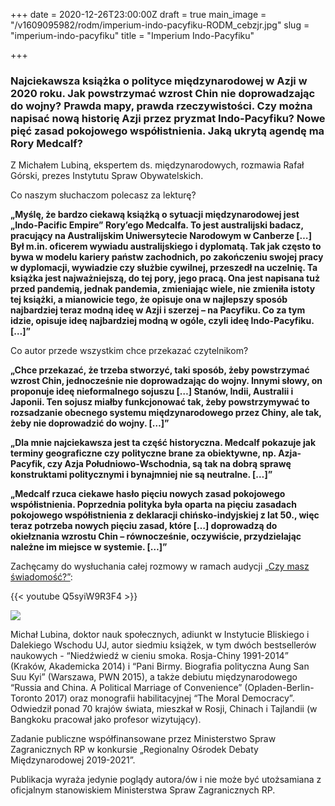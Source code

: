 +++
date = 2020-12-26T23:00:00Z
draft = true
main_image = "/v1609095982/rodm/imperium-indo-pacyfiku-RODM_cebzjr.jpg"
slug = "imperium-indo-pacyfiku"
title = "Imperium Indo-Pacyfiku"

+++
### **Najciekawsza książka o polityce międzynarodowej w Azji w 2020 roku. Jak powstrzymać wzrost Chin nie doprowadzając do wojny? Prawda mapy, prawda rzeczywistości. Czy można napisać nową historię Azji przez pryzmat Indo-Pacyfiku? Nowe pięć zasad pokojowego współistnienia. Jaką ukrytą agendę ma Rory Medcalf?**

Z Michałem Lubiną, ekspertem ds. międzynarodowych, rozmawia Rafał Górski, prezes Instytutu Spraw Obywatelskich.

Co naszym słuchaczom polecasz za lekturę?

**„Myślę, że bardzo ciekawą książką o sytuacji międzynarodowej jest „Indo-Pacific Empire” Rory’ego Medcalfa. To jest australijski badacz, pracujący na Australijskim Uniwersytecie Narodowym w Canberze \[…\] Był m.in. oficerem wywiadu australijskiego i dyplomatą. Tak jak często to bywa w modelu kariery państw zachodnich, po zakończeniu swojej pracy w dyplomacji, wywiadzie czy służbie cywilnej, przeszedł na uczelnię. Ta książka jest najważniejszą, do tej pory, jego pracą. Ona jest napisana tuż przed pandemią, jednak pandemia, zmieniając wiele, nie zmieniła istoty tej książki, a mianowicie tego, że opisuje ona w najlepszy sposób najbardziej teraz modną ideę w Azji i szerzej – na Pacyfiku. Co za tym idzie, opisuje ideę najbardziej modną w ogóle, czyli ideę Indo-Pacyfiku. \[…\]”**

Co autor przede wszystkim chce przekazać czytelnikom?

**„Chce przekazać, że trzeba stworzyć, taki sposób, żeby powstrzymać wzrost Chin, jednocześnie nie doprowadzając do wojny. Innymi słowy, on proponuje ideę nieformalnego sojuszu \[…\] Stanów, Indii, Australii i Japonii. Ten sojusz miałby funkcjonować tak, żeby powstrzymywać to rozsadzanie obecnego systemu międzynarodowego przez Chiny, ale tak, żeby nie doprowadzić do wojny. \[…\]”**

**„Dla mnie najciekawsza jest ta część historyczna. Medcalf pokazuje jak terminy geograficzne czy polityczne brane za obiektywne, np. Azja-Pacyfik, czy Azja Południowo-Wschodnia, są tak na dobrą sprawę konstruktami politycznymi i bynajmniej nie są neutralne. \[…\]”**

**„Medcalf rzuca ciekawe hasło pięciu nowych zasad pokojowego współistnienia. Poprzednia polityka była oparta na pięciu zasadach pokojowego współistnienia z deklaracji chińsko-indyjskiej z lat 50., więc teraz potrzeba nowych pięciu zasad, które \[…\] doprowadzą do okiełznania wzrostu Chin – równocześnie, oczywiście, przydzielając należne im miejsce w systemie. \[…\]”**

Zachęcamy do wysłuchania całej rozmowy w ramach audycji [„Czy masz świadomość?”](https://instytutsprawobywatelskich.pl/imperium-indo-pacyfiku/ "https://instytutsprawobywatelskich.pl/imperium-indo-pacyfiku/"):

{{< youtube Q5syiW9R3F4 >}}

![](https://res.cloudinary.com/inspro/image/upload/v1589991167/rodm/Michal-Lubina_wesoiv.jpg)

Michał Lubina, doktor nauk społecznych, adiunkt w Instytucie Bliskiego i Dalekiego Wschodu UJ, autor siedmiu książek, w tym dwóch bestsellerów naukowych - “Niedźwiedź w cieniu smoka. Rosja-Chiny 1991-2014” (Kraków, Akademicka 2014) i “Pani Birmy. Biografia polityczna Aung San Suu Kyi” (Warszawa, PWN 2015), a także debiutu międzynarodowego “Russia and China. A Political Marriage of Convenience” (Opladen-Berlin-Toronto 2017) oraz monografii habilitacyjnej “The Moral Democracy”. Odwiedził ponad 70 krajów świata, mieszkał w Rosji, Chinach i Tajlandii (w Bangkoku pracował jako profesor wizytujący).

Zadanie publiczne współfinansowane przez Ministerstwo Spraw Zagranicznych RP w konkursie „Regionalny Ośrodek Debaty Międzynarodowej 2019-2021”.

Publikacja wyraża jedynie poglądy autora/ów i nie może być utożsamiana z oficjalnym stanowiskiem Ministerstwa Spraw Zagranicznych RP.